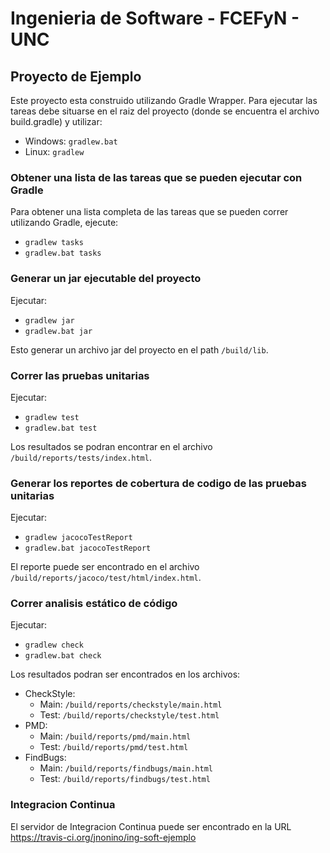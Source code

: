 # Ingenieria de Software - FCEFyN - UNC
## Proyecto de Ejemplo

Este proyecto esta construido utilizando Gradle Wrapper. Para ejecutar las tareas debe situarse en el raiz del proyecto (donde se encuentra el archivo build.gradle) y utilizar:

- Windows: ``gradlew.bat``
- Linux: ``gradlew``

### Obtener una lista de las tareas que se pueden ejecutar con Gradle


Para obtener una lista completa de las tareas que se pueden correr utilizando Gradle, ejecute:

- ``gradlew tasks``
- ``gradlew.bat tasks``

### Generar un jar ejecutable del proyecto

Ejecutar:

- ``gradlew jar``
- ``gradlew.bat jar``

Esto generar un archivo jar del proyecto en el path ``/build/lib``.

### Correr las pruebas unitarias

Ejecutar:

- ``gradlew test``
- ``gradlew.bat test``

Los resultados se podran encontrar en el archivo ``/build/reports/tests/index.html``.

### Generar los reportes de cobertura de codigo de las pruebas unitarias

Ejecutar:

- ``gradlew jacocoTestReport``
- ``gradlew.bat jacocoTestReport``

El reporte puede ser encontrado en el archivo ``/build/reports/jacoco/test/html/index.html``.

### Correr analisis estático de código

Ejecutar:

- ``gradlew check``
- ``gradlew.bat check``

Los resultados podran ser encontrados en los archivos:

- CheckStyle:
	- Main: ``/build/reports/checkstyle/main.html``
	- Test: ``/build/reports/checkstyle/test.html``
- PMD:
	- Main: ``/build/reports/pmd/main.html``
	- Test: ``/build/reports/pmd/test.html``
- FindBugs:
	- Main: ``/build/reports/findbugs/main.html``
	- Test: ``/build/reports/findbugs/test.html``

### Integracion Continua

El servidor de Integracion Continua puede ser encontrado en la URL https://travis-ci.org/jnonino/ing-soft-ejemplo
